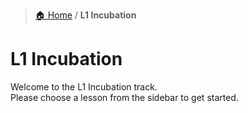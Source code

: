 > [🏠 Home](../index.md) / **L1 Incubation**
# L1 Incubation

Welcome to the L1 Incubation track.  
Please choose a lesson from the sidebar to get started.

